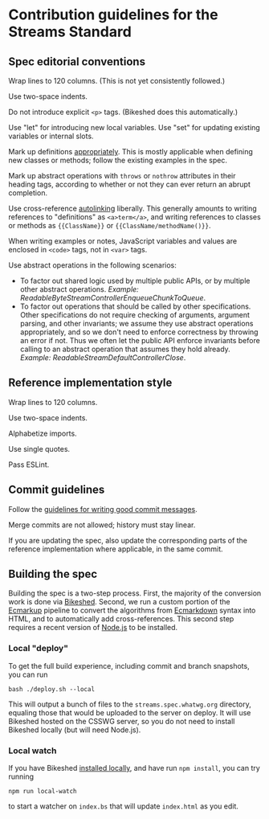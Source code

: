 # Contribution guidelines for the Streams Standard

## Spec editorial conventions

Wrap lines to 120 columns. (This is not yet consistently followed.)

Use two-space indents.

Do not introduce explicit `<p>` tags. (Bikeshed does this automatically.)

Use "let" for introducing new local variables. Use "set" for updating existing variables or internal slots.

Mark up definitions [appropriately](https://tabatkins.github.io/bikeshed/#definitions). This is mostly applicable when defining new classes or methods; follow the existing examples in the spec.

Mark up abstract operations with `throws` or `nothrow` attributes in their heading tags, according to whether or not they can ever return an abrupt completion.

Use cross-reference [autolinking](https://tabatkins.github.io/bikeshed/#autolinking) liberally. This generally amounts to writing references to "definitions" as `<a>term</a>`, and writing references to classes or methods as `{{ClassName}}` or `{{ClassName/methodName()}}`.

When writing examples or notes, JavaScript variables and values are enclosed in `<code>` tags, not in `<var>` tags.

Use abstract operations in the following scenarios:

- To factor out shared logic used by multiple public APIs, or by multiple other abstract operations. _Example: ReadableByteStreamControllerEnqueueChunkToQueue_.
- To factor out operations that should be called by other specifications. Other specifications do not require checking of arguments, argument parsing, and other invariants; we assume they use abstract operations appropriately, and so we don't need to enforce correctness by throwing an error if not. Thus we often let the public API enforce invariants before calling to an abstract operation that assumes they hold already. _Example: ReadableStreamDefaultControllerClose_.

## Reference implementation style

Wrap lines to 120 columns.

Use two-space indents.

Alphabetize imports.

Use single quotes.

Pass ESLint.

## Commit guidelines

Follow the [guidelines for writing good commit messages](https://github.com/erlang/otp/wiki/Writing-good-commit-messages).

Merge commits are not allowed; history must stay linear.

If you are updating the spec, also update the corresponding parts of the reference implementation where applicable, in the same commit.

## Building the spec

Building the spec is a two-step process. First, the majority of the conversion work is done via [Bikeshed](https://github.com/tabatkins/bikeshed). Second, we run a custom portion of the [Ecmarkup](https://github.com/bterlson/ecmarkup) pipeline to convert the algorithms from [Ecmarkdown](https://github.com/domenic/ecmarkdown) syntax into HTML, and to automatically add cross-references. This second step requires a recent version of [Node.js](https://nodejs.org/en/) to be installed.

### Local "deploy"

To get the full build experience, including commit and branch snapshots, you can run

```
bash ./deploy.sh --local
```

This will output a bunch of files to the `streams.spec.whatwg.org` directory, equaling those that would be uploaded to the server on deploy. It will use Bikeshed hosted on the CSSWG server, so you do not need to install Bikeshed locally (but will need Node.js).

### Local watch

If you have Bikeshed [installed locally](https://github.com/tabatkins/bikeshed/blob/master/docs/install.md), and have run `npm install`, you can try running

```
npm run local-watch
```

to start a watcher on `index.bs` that will update `index.html` as you edit.
